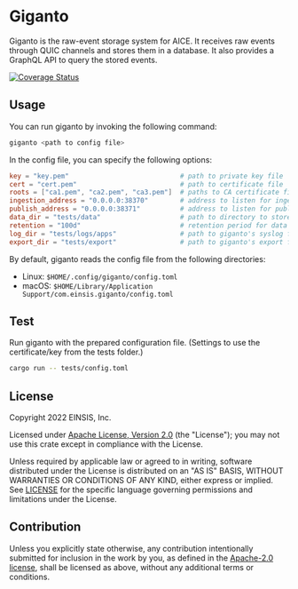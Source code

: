 # Giganto

Giganto is the raw-event storage system for AICE. It receives raw events through
QUIC channels and stores them in a database. It also provides a GraphQL API to
query the stored events.

[![Coverage Status](https://codecov.io/gh/aicers/giganto/branch/main/graph/badge.svg?token=AUUUIKX8O1)](https://codecov.io/gh/aicers/giganto)

## Usage

You can run giganto by invoking the following command:

```sh
giganto <path to config file>
```

In the config file, you can specify the following options:

```toml
key = "key.pem"                            # path to private key file
cert = "cert.pem"                          # path to certificate file
roots = ["ca1.pem", "ca2.pem", "ca3.pem"]  # paths to CA certificate files
ingestion_address = "0.0.0.0:38370"        # address to listen for ingestion QUIC
publish_address = "0.0.0.0:38371"          # address to listen for publish QUIC
data_dir = "tests/data"                    # path to directory to store data
retention = "100d"                         # retention period for data
log_dir = "tests/logs/apps"                # path to giganto's syslog file
export_dir = "tests/export"                # path to giganto's export file
```

By default, giganto reads the config file from the following directories:

* Linux: `$HOME/.config/giganto/config.toml`
* macOS: `$HOME/Library/Application Support/com.einsis.giganto/config.toml`

## Test

Run giganto with the prepared configuration file. (Settings to use the
certificate/key from the tests folder.)

```sh
cargo run -- tests/config.toml
```

## License

Copyright 2022 EINSIS, Inc.

Licensed under [Apache License, Version 2.0][apache-license] (the "License");
you may not use this crate except in compliance with the License.

Unless required by applicable law or agreed to in writing, software distributed
under the License is distributed on an "AS IS" BASIS, WITHOUT WARRANTIES OR
CONDITIONS OF ANY KIND, either express or implied. See [LICENSE](LICENSE) for
the specific language governing permissions and limitations under the License.

## Contribution

Unless you explicitly state otherwise, any contribution intentionally submitted
for inclusion in the work by you, as defined in the [Apache-2.0
license][apache-license], shall be licensed as above, without any additional
terms or conditions.

[apache-license]: http://www.apache.org/licenses/LICENSE-2.0

